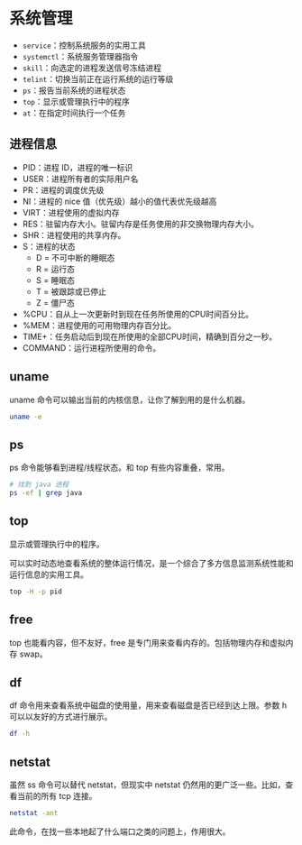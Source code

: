 # 系统管理

- `service`：控制系统服务的实用工具
- `systemctl`：系统服务管理器指令
- `skill`：向选定的进程发送信号冻结进程
- `telint`：切换当前正在运行系统的运行等级
- `ps`：报告当前系统的进程状态
- `top`：显示或管理执行中的程序
- `at`：在指定时间执行一个任务

## 进程信息

* PID：进程 ID，进程的唯一标识
* USER：进程所有者的实际用户名
* PR：进程的调度优先级
* NI：进程的 nice 值（优先级）越小的值代表优先级越高
* VIRT：进程使用的虚拟内存
* RES：驻留内存大小。驻留内存是任务使用的非交换物理内存大小。
* SHR：进程使用的共享内存。
* S：进程的状态
  * D = 不可中断的睡眠态
  * R = 运行态
  * S = 睡眠态
  * T = 被跟踪或已停止
  * Z = 僵尸态
* %CPU：自从上一次更新时到现在任务所使用的CPU时间百分比。
* %MEM：进程使用的可用物理内存百分比。
* TIME+：任务启动后到现在所使用的全部CPU时间，精确到百分之一秒。
* COMMAND：运行进程所使用的命令。

## uname

uname 命令可以输出当前的内核信息，让你了解到用的是什么机器。

```bash
uname -e
```

## ps

ps 命令能够看到进程/线程状态。和 top 有些内容重叠，常用。

```bash
# 找到 java 进程
ps -ef | grep java
```

## top

显示或管理执行中的程序。

可以实时动态地查看系统的整体运行情况，是一个综合了多方信息监测系统性能和运行信息的实用工具。

```bash
top -H -p pid
```

## free

top 也能看内容，但不友好，free 是专门用来查看内存的。包括物理内存和虚拟内存 swap。

## df

df 命令用来查看系统中磁盘的使用量，用来查看磁盘是否已经到达上限。参数 h 可以以友好的方式进行展示。

```bash
df -h
```

## netstat

虽然 ss 命令可以替代 netstat，但现实中 netstat 仍然用的更广泛一些。比如，查看当前的所有 tcp 连接。

```bash
netstat -ant
```

此命令，在找一些本地起了什么端口之类的问题上，作用很大。
